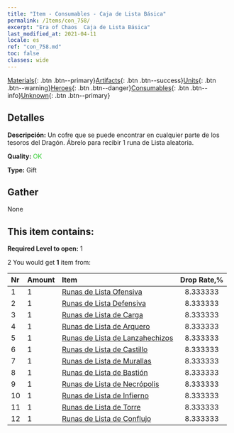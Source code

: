 ```yaml
---
title: "Item - Consumables - Caja de Lista Básica"
permalink: /Items/con_758/
excerpt: "Era of Chaos  Caja de Lista Básica"
last_modified_at: 2021-04-11
locale: es
ref: "con_758.md"
toc: false
classes: wide
---
```

 [Materials](/es/Items/){: .btn .btn--primary}[Artifacts](/es/Items/Artifacts/){: .btn .btn--success}[Units](/es/Items/Units/){: .btn .btn--warning}[Heroes](/es/Items/Heroes/){: .btn .btn--danger}[Consumables](/es/Items/Consumables/){: .btn .btn--info}[Unknown](/es/Items/Unknown/){: .btn .btn--primary}

## Detalles
 **Descripción:** Un cofre que se puede encontrar en cualquier parte de los tesoros del Dragón. Ábrelo para recibir 1 runa de Lista aleatoria.

 **Quality:** <span style="color: #32CD32">OK</span>

 **Type:** Gift

## Gather

  None

## This item contains:

 **Required Level to open:** 1

 2 You would get **1** item  from:

  | Nr | Amount |     Item    | Drop Rate,% |
  |:---|:-------|:------------|:---------:|
  | 1 | 1 | [Runas de Lista Ofensiva](/es/Items/con_734/) | 8.333333 | 
  | 2 | 1 | [Runas de Lista Defensiva](/es/Items/con_739/) | 8.333333 | 
  | 3 | 1 | [Runas de Lista de Carga](/es/Items/con_741/) | 8.333333 | 
  | 4 | 1 | [Runas de Lista de Arquero](/es/Items/con_742/) | 8.333333 | 
  | 5 | 1 | [Runas de Lista de Lanzahechizos](/es/Items/con_746/) | 8.333333 | 
  | 6 | 1 | [Runas de Lista de Castillo](/es/Items/con_752/) | 8.333333 | 
  | 7 | 1 | [Runas de Lista de Murallas](/es/Items/con_753/) | 8.333333 | 
  | 8 | 1 | [Runas de Lista de Bastión](/es/Items/con_754/) | 8.333333 | 
  | 9 | 1 | [Runas de Lista de Necrópolis](/es/Items/con_755/) | 8.333333 | 
  | 10 | 1 | [Runas de Lista de Infierno](/es/Items/con_777/) | 8.333333 | 
  | 11 | 1 | [Runas de Lista de Torre](/es/Items/con_785/) | 8.333333 | 
  | 12 | 1 | [Runas de Lista de Conflujo](/es/Items/con_791/) | 8.333333 | 
